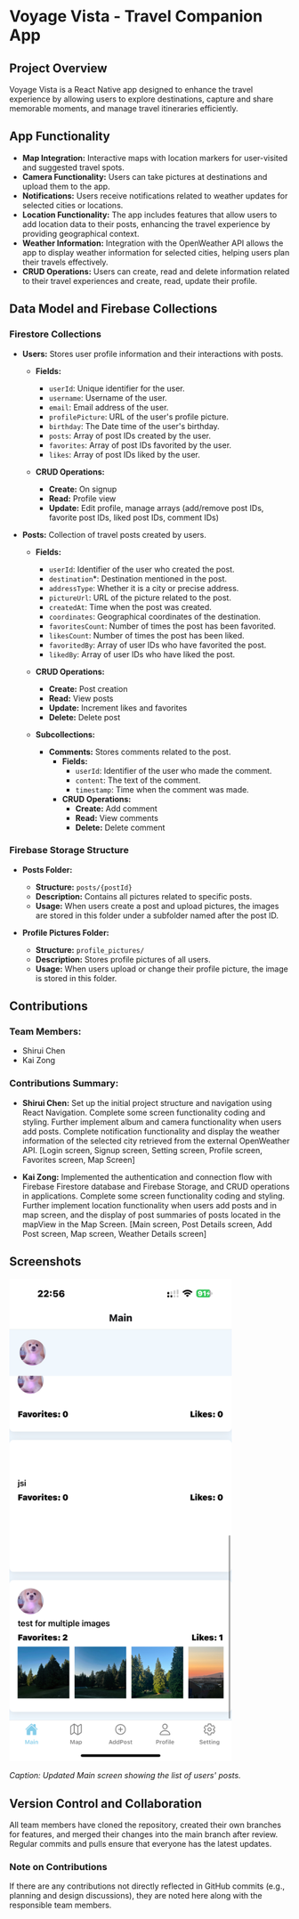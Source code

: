 # Voyage Vista - Travel Companion App

## Project Overview

Voyage Vista is a React Native app designed to enhance the travel experience by allowing users to explore destinations, capture and share memorable moments, and manage travel itineraries efficiently.

## App Functionality

- **Map Integration:** Interactive maps with location markers for user-visited and suggested travel spots.
- **Camera Functionality:** Users can take pictures at destinations and upload them to the app.
- **Notifications:** Users receive notifications related to weather updates for selected cities or locations.
- **Location Functionality:** The app includes features that allow users to add location data to their posts, enhancing the travel experience by providing geographical context.
- **Weather Information:** Integration with the OpenWeather API allows the app to display weather information for selected cities, helping users plan their travels effectively.
- **CRUD Operations:** Users can create, read and delete information related to their travel experiences and create, read, update their profile.

## Data Model and Firebase Collections

### Firestore Collections

- **Users:** Stores user profile information and their interactions with posts.

  - **Fields:**
    - `userId`: Unique identifier for the user.
    - `username`: Username of the user.
    - `email`: Email address of the user.
    - `profilePicture`: URL of the user's profile picture.
    - `birthday`: The Date time of the user's birthday.
    - `posts`: Array of post IDs created by the user.
    - `favorites`: Array of post IDs favorited by the user.
    - `likes`: Array of post IDs liked by the user.

  - **CRUD Operations:**
    - **Create:** On signup
    - **Read:** Profile view
    - **Update:** Edit profile, manage arrays (add/remove post IDs, favorite post IDs, liked post IDs, comment IDs)

- **Posts:** Collection of travel posts created by users.

  - **Fields:**
    - `userId`: Identifier of the user who created the post.
    - `destination`\*: Destination mentioned in the post.
    - `addressType`: Whether it is a city or precise address.
    - `pictureUrl`: URL of the picture related to the post.
    - `createdAt`: Time when the post was created.
    - `coordinates`: Geographical coordinates of the destination.
    - `favoritesCount`: Number of times the post has been favorited.
    - `likesCount`: Number of times the post has been liked.
    - `favoritedBy`: Array of user IDs who have favorited the post.
    - `likedBy`: Array of user IDs who have liked the post.

  - **CRUD Operations:**
    - **Create:** Post creation
    - **Read:** View posts
    - **Update:** Increment likes and favorites
    - **Delete:** Delete post

  - **Subcollections:**
    - **Comments:** Stores comments related to the post.
      - **Fields:**
        - `userId`: Identifier of the user who made the comment.
        - `content`: The text of the comment.
        - `timestamp`: Time when the comment was made.
      - **CRUD Operations:**
        - **Create:** Add comment
        - **Read:** View comments
        - **Delete:** Delete comment

### Firebase Storage Structure

- **Posts Folder:** 
  - **Structure:** `posts/{postId}`
  - **Description:** Contains all pictures related to specific posts.
  - **Usage:** When users create a post and upload pictures, the images are stored in this folder under a subfolder named after the post ID.

- **Profile Pictures Folder:** 
  - **Structure:** `profile_pictures/`
  - **Description:** Stores profile pictures of all users.
  - **Usage:** When users upload or change their profile picture, the image is stored in this folder.

## Contributions

### Team Members:

- Shirui Chen
- Kai Zong

### Contributions Summary:

- **Shirui Chen:** Set up the initial project structure and navigation using React Navigation. Complete some screen functionality coding and styling. Further implement album and camera functionality when users add posts. Complete notification functionality and display the weather information of the selected city retrieved from the external OpenWeather API. [Login screen, Signup screen, Setting screen, Profile screen, Favorites screen, Map Screen]

- **Kai Zong:** Implemented the authentication and connection flow with Firebase Firestore database and Firebase Storage, and CRUD operations in applications. Complete some screen functionality coding and styling. Further implement location functionality when users add posts and in map screen, and the display of post summaries of posts located in the mapView in the Map Screen. [Main screen, Post Details screen, Add Post screen, Map screen, Weather Details screen]

## Screenshots

<img src="./Voyage-Vista//res/main_screen_screenshot1.png" alt="Main Screen" width="400" />

_Caption: Updated Main screen showing the list of users' posts._

## Version Control and Collaboration

All team members have cloned the repository, created their own branches for features, and merged their changes into the main branch after review. Regular commits and pulls ensure that everyone has the latest updates.

### Note on Contributions

If there are any contributions not directly reflected in GitHub commits (e.g., planning and design discussions), they are noted here along with the responsible team members.
